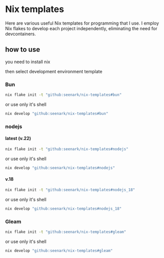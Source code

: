 # Nix templates

Here are various useful Nix templates for programming that I use. I employ Nix flakes to develop each project independently, eliminating the need for devcontainers.

## how to use

you need to install nix

then select development environment template

### Bun

```sh
nix flake init -t "github:seenark/nix-templates#bun"
```

or use only it's shell

```sh
nix develop "github:seenark/nix-templates#bun"
```

### nodejs

#### latest (v.22)

```sh
nix flake init -t "github:seenark/nix-templates#nodejs"
```

or use only it's shell

```sh
nix develop "github:seenark/nix-templates#nodejs"
```

#### v.18

```sh
nix flake init -t "github:seenark/nix-templates#nodejs_18"
```

or use only it's shell

```sh
nix develop "github:seenark/nix-templates#nodejs_18"
```

### Gleam

```sh
nix flake init -t "github:seenark/nix-templates#gleam"
```

or use only it's shell

```sh
nix develop "github:seenark/nix-templates#gleam"
```

